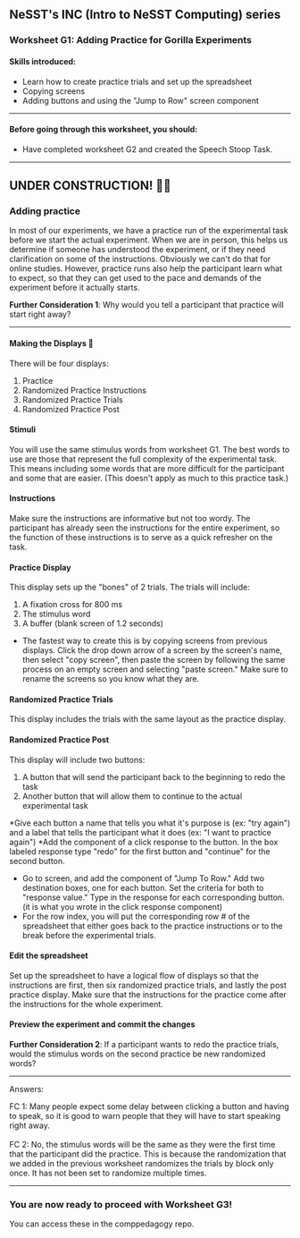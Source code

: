 ## NeSST's INC (Intro to NeSST Computing) series
### Worksheet G1: Adding Practice for Gorilla Experiments

#### Skills introduced: 
* Learn how to create practice trials and set up the spreadsheet
* Copying screens
* Adding buttons and using the "Jump to Row" screen component

-----------------------------------------------------------------------------------------------
#### Before going through this worksheet, you should:
* Have completed worksheet G2 and created the Speech Stoop Task.
-----------------------------------------------------------------------------------------------
## UNDER CONSTRUCTION! :construction_worker_woman:
### Adding practice
In most of our experiments, we have a practice run of the experimental task before we start the actual experiment. When we are in person, this helps us determine if someone has understood the experiment, or if they need clarification on some of the instructions. Obviously we can't do that for online studies. However, practice runs also help the participant learn what to expect, so that they can get used to the pace and demands of the experiment before it actually starts. 

**Further Consideration 1**: Why would you tell a participant that practice will start right away?

-----------------------------------------------------------------------------------------------

#### Making the Displays 🔨
There will be four displays:
1. Practice 
2. Randomized Practice Instructions
3. Randomized Practice Trials
4. Randomized Practice Post

#### Stimuli
You will use the same stimulus words from worksheet G1. The best words to use are those that represent the full complexity of the experimental task. This means including some words that are more difficult for the participant and some that are easier. (This doesn't apply as much to this practice task.)

#### Instructions
Make sure the instructions are informative but not too wordy. The participant has already seen the instructions for the entire experiment, so the function of these instructions is to serve as a quick refresher on the task. 

#### Practice Display
This display sets up the "bones" of 2 trials. 
The trials will include:
1. A fixation cross for 800 ms
2. The stimulus word
3. A buffer (blank screen of 1.2 seconds)

* The fastest way to create this is by copying screens from previous displays. Click the drop down arrow of a screen by the screen's name, then select "copy screen", then paste the screen by following the same process on an empty screen and selecting "paste screen." Make sure to rename the screens so you know what they are. 

#### Randomized Practice Trials
This display includes the trials with the same layout as the practice display.

#### Randomized Practice Post
This display will include two buttons: 
1. A button that will send the participant back to the beginning to redo the task
2. Another button that will allow them to continue to the actual experimental task

*Give each button a name that tells you what it's purpose is (ex: "try again") and a label that tells the participant what it does (ex: "I want to practice again")
*Add the component of a click response to the button. In the box labeled response type "redo" for the first button and "continue" for the second button.
* Go to screen, and add the component of "Jump To Row." Add two destination boxes, one for each button. Set the criteria for both to "response value." Type in the response for each corresponding button. (it is what you wrote in the click response component)
* For the row index, you will put the corresponding row # of the spreadsheet that either goes back to the practice instructions or to the break before the experimental trials. 

#### Edit the spreadsheet
Set up the spreadsheet to have a logical flow of displays so that the instructions are first, then six randomized practice trials, and lastly the post practice display. Make sure that the instructions for the practice come after the instructions for the whole experiment.

#### Preview the experiment and commit the changes

**Further Consideration 2**: If a participant wants to redo the practice trials, would the stimulus words on the second practice be new randomized words? 








---------------------------------------------------
Answers:

FC 1:  Many people expect some delay between clicking a button and having to speak, so it is good to warn people that they will have to start speaking right away.
<br><br> 
FC 2: No, the stimulus words will be the same as they were the first time that the participant did the practice. This is because the randomization that we added in the previous worksheet randomizes the trials by block only once. It has not been set to randomize multiple times. 




---------------------------------------------------
### You are now ready to proceed with Worksheet G3!
You can access these in the comppedagogy repo.

